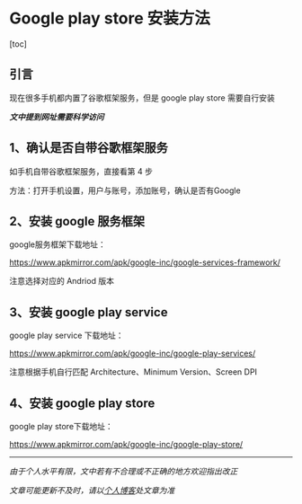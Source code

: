 # Google play store 安装方法
[toc]

## 引言

现在很多手机都内置了谷歌框架服务，但是 google play store 需要自行安装

***文中提到网址需要科学访问***



## 1、确认是否自带谷歌框架服务

如手机自带谷歌框架服务，直接看第 4 步

方法：打开手机设置，用户与账号，添加账号，确认是否有Google



## 2、安装 google 服务框架

google服务框架下载地址：

<https://www.apkmirror.com/apk/google-inc/google-services-framework/>

注意选择对应的 Andriod 版本

## 3、安装 google play service

google play service 下载地址：

<https://www.apkmirror.com/apk/google-inc/google-play-services/>

注意根据手机自行匹配 Architecture、Minimum Version、Screen DPI

## 4、安装 google play store

google play store下载地址：

<https://www.apkmirror.com/apk/google-inc/google-play-store/>






***
*由于个人水平有限，文中若有不合理或不正确的地方欢迎指出改正*

*文章可能更新不及时，请以[个人博客](https://zcteo.top/)处文章为准*

